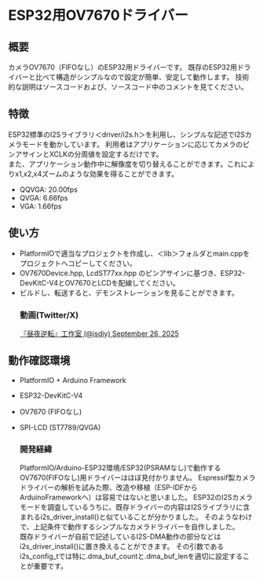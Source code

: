 # ESP32用OV7670ドライバー

## 概要
カメラOV7670（FIFOなし）のESP32用ドライバーです。
既存のESP32用ドライバーと比べて構造がシンプルなので設定が簡単、安定して動作します。
技術的な説明はソースコードおよび、ソースコード中のコメントを見てください。

## 特徴
ESP32標準のI2Sライブラリ＜driver/i2s.h＞を利用し、シンプルな記述でI2Sカメラモードを動かしています。
利用者はアプリケーションに応じてカメラのピンアサインとXCLKの分周値を設定するだけです。  
また、アプリケーション動作中に解像度を切り替えることができます。これによりx1,x2,x4ズームのような効果を得ることができます。
- QQVGA: 20.00fps
- QVGA: 6.66fps
- VGA: 1.66fps

## 使い方
- PlatformIOで適当なプロジェクトを作成し、＜lib＞フォルダとmain.cppをプロジェクトへコピーしてください。
- OV7670Device.hpp, LcdST77xx.hpp のピンアサインに基づき、ESP32-DevKitC-V4とOV7670とLCDを配線してください。
- ビルドし、転送すると、デモンストレーションを見ることができます。
	### 動画(Twitter/X)
	[『昼夜逆転』工作室 (@jsdiy) September 26, 2025](https://twitter.com/jsdiy/status/1971547894042984603)

## 動作確認環境
- PlatformIO + Arduino Framework
- ESP32-DevKitC-V4
- OV7670 (FIFOなし)
- SPI-LCD (ST7789/QVGA)

	### 開発経緯
	PlatformIO/Arduino-ESP32環境/ESP32(PSRAMなし)で動作するOV7670(FIFOなし)用ドライバーはほぼ見付かりません。
	Espressif製カメラドライバーの解析を試みた際、改造や移植（ESP-IDFからArduinoFrameworkへ）は容易ではないと思いました。
	ESP32のI2Sカメラモードを調査しているうちに、既存ドライバーの内容はI2Sライブラリに含まれるi2s_driver_install()と似ていることが分かりました。
	そのようなわけで、上記条件で動作するシンプルなカメラドライバーを自作しました。  
	既存ドライバーが自前で記述しているI2S-DMA動作の部分などはi2s_driver_install()に置き換えることができます。
	その引数であるi2s_config_tでは特に.dma_buf_countと.dma_buf_lenを適切に設定することが重要です。

